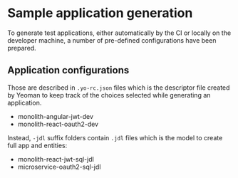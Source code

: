 # Sample application generation

To generate test applications, either automatically by the CI or locally on the developer machine, a number of pre-defined configurations have been prepared.

## Application configurations

Those are described in `.yo-rc.json` files which is the descriptor file created by Yeoman to keep track of the choices selected while generating an application.

-   monolith-angular-jwt-dev
-   monolith-react-oauth2-dev

Instead, `-jdl` suffix folders contain `.jdl` files which is the model to create full app and entities:

-   monolith-react-jwt-sql-jdl
-   microservice-oauth2-sql-jdl
